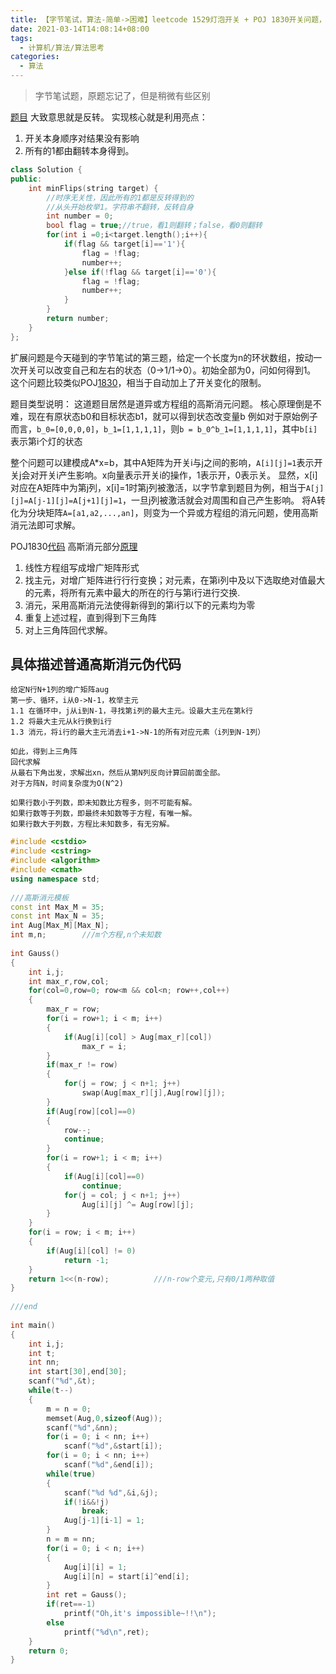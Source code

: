 ```yaml
---
title: 【字节笔试，算法-简单->困难】leetcode 1529灯泡开关 + POJ 1830开关问题，从搜索到高斯消元法
date: 2021-03-14T14:08:14+08:00
tags:
  - 计算机/算法/算法思考
categories:
  - 算法
---
```

> 字节笔试题，原题忘记了，但是稍微有些区别

[题目](https://leetcode-cn.com/problems/bulb-switcher-iv/)
大致意思就是反转。
实现核心就是利用亮点：
1. 开关本身顺序对结果没有影响
2. 所有的1都由翻转本身得到。
```cpp
class Solution {
public:
    int minFlips(string target) {
        //时序无关性，因此所有的1都是反转得到的
        //从头开始枚举1。字符串不翻转，反转自身
        int number = 0;
        bool flag = true;//true，看1则翻转；false，看0则翻转
        for(int i =0;i<target.length();i++){
            if(flag && target[i]=='1'){
                flag = !flag;
                number++;
            }else if(!flag && target[i]=='0'){
                flag = !flag;
                number++;
            }
        }
        return number;
    }
};
```

扩展问题是今天碰到的字节笔试的第三题，给定一个长度为n的环状数组，按动一次开关可以改变自己和左右的状态（0->1/1->0）。初始全部为0，问如何得到1。
这个问题比较类似POJ[1830](http://poj.org/problem?id=1830)，相当于自动加上了开关变化的限制。

题目类型说明：
这道题目居然是道异或方程组的高斯消元问题。
核心原理倒是不难，现在有原状态b0和目标状态b1，就可以得到状态改变量b
例如对于原始例子而言，`b_0=[0,0,0,0]`，`b_1=[1,1,1,1]`，则`b = b_0^b_1=[1,1,1,1]`，其中`b[i]`表示第i个灯的状态

整个问题可以建模成A*x=b，其中A矩阵为开关i与j之间的影响，`A[i][j]=1`表示开关j会对开关i产生影响。x向量表示开关i的操作，1表示开，0表示关。
显然，x[i]对应在A矩阵中为第j列，x[i]=1时第j列被激活，以字节拿到题目为例，相当于`A[j][j]=A[j-1][j]=A[j+1][j]=1`，一旦j列被激活就会对周围和自己产生影响。
将A转化为分块矩阵`A=[a1,a2,...,an]`，则变为一个异或方程组的消元问题，使用高斯消元法即可求解。

POJ1830[代码](https://www.iteye.com/blog/yzmduncan-1740520)
高斯消元部分[原理](https://blog.csdn.net/wsq119/article/details/76039258)
1. 线性方程组写成增广矩阵形式
2. 找主元，对增广矩阵进行行行变换；对元素，在第i列中及以下选取绝对值最大的元素，将所有元素中最大的所在的行与第i行进行交换.
3. 消元，采用高斯消元法使得新得到的第i行以下的元素均为零
4. 重复上述过程，直到得到下三角阵
5. 对上三角阵回代求解。
## 具体描述普通高斯消元伪代码
```pseudo-code
给定N行N+1列的增广矩阵aug
第一步、循环，i从0->N-1，枚举主元
1.1 在循环中，j从i到N-1，寻找第i列的最大主元。设最大主元在第k行
1.2 将最大主元从k行换到i行
1.3 消元，将i行的最大主元消去i+1->N-1的所有对应元素（i列到N-1列）

如此，得到上三角阵
回代求解
从最右下角出发，求解出xn，然后从第N列反向计算回前面全部。
对于方阵N，时间复杂度为O(N^2)

如果行数小于列数，即未知数比方程多，则不可能有解。
如果行数等于列数，即最终未知数等于方程，有唯一解。
如果行数大于列数，方程比未知数多，有无穷解。
```

```cpp
#include <cstdio>  
#include <cstring>  
#include <algorithm>  
#include <cmath>  
using namespace std;  
  
///高斯消元模板  
const int Max_M = 35;  
const int Max_N = 35;  
int Aug[Max_M][Max_N];  
int m,n;        ///m个方程,n个未知数  
  
int Gauss()  
{  
    int i,j;  
    int max_r,row,col;  
    for(col=0,row=0; row<m && col<n; row++,col++)  
    {  
        max_r = row;  
        for(i = row+1; i < m; i++)  
        {  
            if(Aug[i][col] > Aug[max_r][col])  
                max_r = i;  
        }  
        if(max_r != row)  
        {  
            for(j = row; j < n+1; j++)  
                swap(Aug[max_r][j],Aug[row][j]);  
        }  
        if(Aug[row][col]==0)  
        {  
            row--;  
            continue;  
        }  
        for(i = row+1; i < m; i++)  
        {  
            if(Aug[i][col]==0)  
                continue;  
            for(j = col; j < n+1; j++)  
                Aug[i][j] ^= Aug[row][j];  
        }  
    }  
    for(i = row; i < m; i++)  
    {  
        if(Aug[i][col] != 0)  
            return -1;  
    }  
    return 1<<(n-row);          ///n-row个变元,只有0/1两种取值  
}  
  
///end  
  
int main()  
{  
    int i,j;  
    int t;  
    int nn;  
    int start[30],end[30];  
    scanf("%d",&t);  
    while(t--)  
    {  
        m = n = 0;  
        memset(Aug,0,sizeof(Aug));  
        scanf("%d",&nn);  
        for(i = 0; i < nn; i++)  
            scanf("%d",&start[i]);  
        for(i = 0; i < nn; i++)  
            scanf("%d",&end[i]);  
        while(true)  
        {  
            scanf("%d %d",&i,&j);  
            if(!i&&!j)  
                break;  
            Aug[j-1][i-1] = 1;  
        }  
        n = m = nn;  
        for(i = 0; i < n; i++)  
        {  
            Aug[i][i] = 1;  
            Aug[i][n] = start[i]^end[i];  
        }  
        int ret = Gauss();  
        if(ret==-1)  
            printf("Oh,it's impossible~!!\n");  
        else  
            printf("%d\n",ret);  
    }  
    return 0;  
}  
```